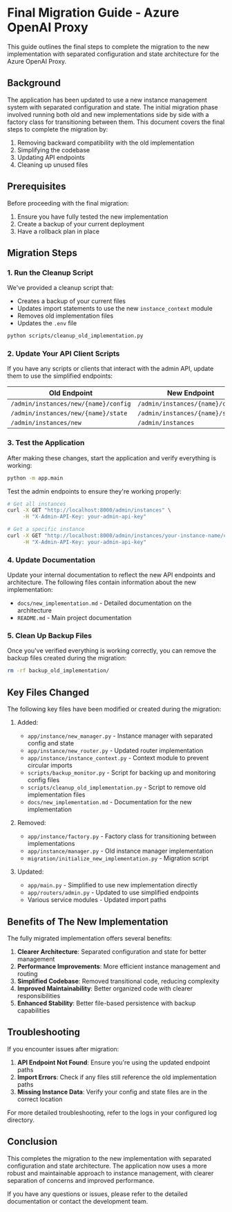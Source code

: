 # Final Migration Guide - Azure OpenAI Proxy

This guide outlines the final steps to complete the migration to the new implementation with separated configuration and state architecture for the Azure OpenAI Proxy.

## Background

The application has been updated to use a new instance management system with separated configuration and state. The initial migration phase involved running both old and new implementations side by side with a factory class for transitioning between them. This document covers the final steps to complete the migration by:

1. Removing backward compatibility with the old implementation
2. Simplifying the codebase
3. Updating API endpoints
4. Cleaning up unused files

## Prerequisites

Before proceeding with the final migration:

1. Ensure you have fully tested the new implementation
2. Create a backup of your current deployment
3. Have a rollback plan in place

## Migration Steps

### 1. Run the Cleanup Script

We've provided a cleanup script that:
- Creates a backup of your current files
- Updates import statements to use the new `instance_context` module
- Removes old implementation files
- Updates the `.env` file

```bash
python scripts/cleanup_old_implementation.py
```

### 2. Update Your API Client Scripts

If you have any scripts or clients that interact with the admin API, update them to use the simplified endpoints:

| Old Endpoint | New Endpoint |
|--------------|--------------|
| `/admin/instances/new/{name}/config` | `/admin/instances/{name}/config` |
| `/admin/instances/new/{name}/state` | `/admin/instances/{name}/state` |
| `/admin/instances/new` | `/admin/instances` |

### 3. Test the Application

After making these changes, start the application and verify everything is working:

```bash
python -m app.main
```

Test the admin endpoints to ensure they're working properly:

```bash
# Get all instances
curl -X GET "http://localhost:8000/admin/instances" \
     -H "X-Admin-API-Key: your-admin-api-key"

# Get a specific instance
curl -X GET "http://localhost:8000/admin/instances/your-instance-name/config" \
     -H "X-Admin-API-Key: your-admin-api-key"
```

### 4. Update Documentation

Update your internal documentation to reflect the new API endpoints and architecture. The following files contain information about the new implementation:

- `docs/new_implementation.md` - Detailed documentation on the architecture
- `README.md` - Main project documentation

### 5. Clean Up Backup Files

Once you've verified everything is working correctly, you can remove the backup files created during the migration:

```bash
rm -rf backup_old_implementation/
```

## Key Files Changed

The following key files have been modified or created during the migration:

1. Added:
   - `app/instance/new_manager.py` - Instance manager with separated config and state
   - `app/instance/new_router.py` - Updated router implementation
   - `app/instance/instance_context.py` - Context module to prevent circular imports
   - `scripts/backup_monitor.py` - Script for backing up and monitoring config files
   - `scripts/cleanup_old_implementation.py` - Script to remove old implementation files
   - `docs/new_implementation.md` - Documentation for the new implementation

2. Removed:
   - `app/instance/factory.py` - Factory class for transitioning between implementations
   - `app/instance/manager.py` - Old instance manager implementation
   - `migration/initialize_new_implementation.py` - Migration script

3. Updated:
   - `app/main.py` - Simplified to use new implementation directly
   - `app/routers/admin.py` - Updated to use simplified endpoints
   - Various service modules - Updated import paths

## Benefits of The New Implementation

The fully migrated implementation offers several benefits:

1. **Clearer Architecture**: Separated configuration and state for better management
2. **Performance Improvements**: More efficient instance management and routing
3. **Simplified Codebase**: Removed transitional code, reducing complexity
4. **Improved Maintainability**: Better organized code with clearer responsibilities
5. **Enhanced Stability**: Better file-based persistence with backup capabilities

## Troubleshooting

If you encounter issues after migration:

1. **API Endpoint Not Found**: Ensure you're using the updated endpoint paths
2. **Import Errors**: Check if any files still reference the old implementation paths
3. **Missing Instance Data**: Verify your config and state files are in the correct location

For more detailed troubleshooting, refer to the logs in your configured log directory.

## Conclusion

This completes the migration to the new implementation with separated configuration and state architecture. The application now uses a more robust and maintainable approach to instance management, with clearer separation of concerns and improved performance.

If you have any questions or issues, please refer to the detailed documentation or contact the development team. 